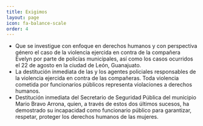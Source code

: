 ```yaml
---
title: Exigimos
layout: page
icon: fa-balance-scale
order: 4
---
```

- Que se investigue con enfoque en derechos humanos y con perspectiva género el caso de la violencia ejercida en contra de la compañera Evelyn por parte de policías municipales, así como los casos ocurridos el 22 de agosto en la ciudad de León, Guanajuato.
- La destitución inmediata de las y los agentes policiales responsables de la violencia ejercida en contra de las compañeras. Toda violencia cometida por funcionarios públicos representa violaciones a derechos humanos.
- Destitución inmediata del Secretario de Seguridad Pública del municipio Mario Bravo Arrona, quien, a través de estos dos últimos sucesos, ha demostrado su incapacidad como funcionario público para garantizar, respetar, proteger los derechos humanos de las mujeres.
